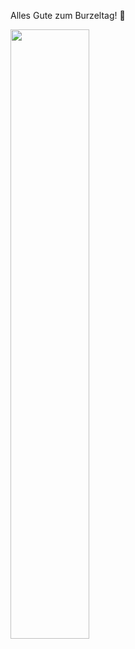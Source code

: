Alles Gute zum Burzeltag! 🥳

<img src="https://user-images.githubusercontent.com/113279816/189516968-85ef1a59-0b48-45a4-ba7b-6a82f7e08020.png"  width=50% height=50%>
